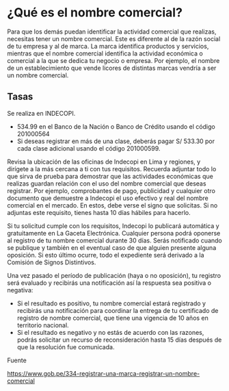 # ¿Qué es el nombre comercial?

Para que los demás puedan identificar la actividad comercial que realizas, necesitas tener un nombre comercial. Este es diferente al de la razón social de tu empresa y al de marca. La marca identifica productos y servicios, mientras que el nombre comercial identifica la actividad económica o comercial a la que se dedica tu negocio o empresa. Por ejemplo, el nombre de un establecimiento que vende licores de distintas marcas vendría a ser un nombre comercial.

## Tasas

Se realiza en INDECOPI.

* 534.99 en el Banco de la Nación o Banco de Crédito usando el código 201000564
* Si deseas registrar en más de una clase, deberás pagar S/ 533.30 por cada clase adicional usando el código 201000599.

Revisa la ubicación de las oficinas de Indecopi en Lima y regiones, y dirígete a la más cercana a ti con tus requisitos. Recuerda adjuntar todo lo que sirva de prueba para demostrar que las actividades económicas que realizas guardan relación con el uso del nombre comercial que deseas registrar. Por ejemplo, comprobantes de pago, publicidad y cualquier otro documento que demuestre a Indecopi el uso efectivo y real del nombre comercial en el mercado. En estos, debe verse el signo que solicitas. Si no adjuntas este requisito, tienes hasta 10 días hábiles para hacerlo.

Si tu solicitud cumple con los requisitos, Indecopi lo publicará automática y gratuitamente en La Gaceta Electrónica. Cualquier persona podrá oponerse al registro de tu nombre comercial durante 30 días. Serás notificado cuando se publique y también en el eventual caso de que alguien presente alguna oposición. Si esto último ocurre, todo el expediente será derivado a la Comisión de Signos Distintivos.

Una vez pasado el período de publicación (haya o no oposición), tu registro será evaluado y recibirás una notificación así la respuesta sea positiva o negativa:

* Si el resultado es positivo, tu nombre comercial estará registrado y recibirás una notificación para coordinar la entrega de tu certificado de registro de nombre comercial, que tiene una vigencia de 10 años en territorio nacional.
* Si el resultado es negativo y no estás de acuerdo con las razones, podrás solicitar un recurso de reconsideración hasta 15 días después de que la resolución fue comunicada.

Fuente

https://www.gob.pe/334-registrar-una-marca-registrar-un-nombre-comercial
